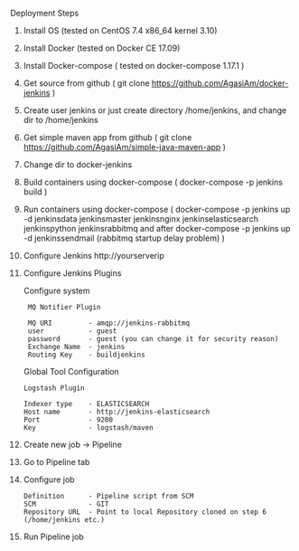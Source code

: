Deployment Steps


1. Install OS (tested on CentOS 7.4 x86_64 kernel 3.10)

2. Install Docker (tested on Docker CE 17.09)

3. Install Docker-compose ( tested on docker-compose 1.17.1 )

4. Get source from github ( git clone https://github.com/AgasiAm/docker-jenkins )

5. Create user jenkins or just create directory /home/jenkins, and change dir to /home/jenkins

6. Get simple maven app from github ( git clone https://github.com/AgasiAm/simple-java-maven-app )

7. Change dir to docker-jenkins

8. Build containers using docker-compose ( docker-compose -p jenkins build )

9. Run containers using docker-compose ( docker-compose -p jenkins up -d jenkinsdata jenkinsmaster jenkinsnginx jenkinselasticsearch jenkinspython jenkinsrabbitmq and after docker-compose -p jenkins up -d jenkinssendmail (rabbitmq startup delay problem) )

10. Configure Jenkins http://yourserverip

11. Configure Jenkins Plugins
         
	Configure system
	
		 MQ Notifier Plugin
		 
		 MQ URI 		- amqp://jenkins-rabbitmq
		 user			- guest
		 password		- guest (you can change it for security reason)
		 Exchange Name	- jenkins
		 Routing Key	- buildjenkins
		
	Global Tool Configuration
	
		Logstash Plugin
		
		Indexer type	- ELASTICSEARCH
		Host name		- http://jenkins-elasticsearch
		Port			- 9200
		Key				- logstash/maven
		
		
12. Create new job -> Pipeline

13. Go to Pipeline tab

14. Configure job 
		
		Definition		- Pipeline script from SCM
		SCM				- GIT
		Repository URL	- Point to local Repository cloned on step 6 (/home/jenkins etc.)
		
15. Run Pipeline job

